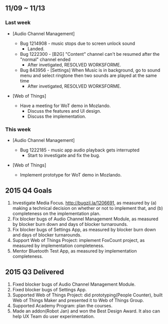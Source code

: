 ## 11/09 ~ 11/13 ##

### Last week
* [Audio Channel Management]
  - Bug 1214908 - music stops due to screen unlock sound
    - Landed.
  - Bug 1222300 - [B2G] "Content" channel can't be resumed after the "normal" channel ended
    - After invetigated, RESOLVED WORKSFORME.
  - Bug 843956 - [Settings] When Music is in background, go to sound menu and select ringtone then two sounds are played at the same time
    - After invetigated, RESOLVED WORKSFORME.

* [Web of Things]
  - Have a meeting for WoT demo in Mozlando.
    - Discuss the features and UI design.
    - Discuss the implementation.

### This week
* [Audio Channel Management]
  - Bug 1222185 - music app audio playback gets interrupted
    - Start to investigate and fix the bug.

* [Web of Things]
  - Implement prototype for WoT demo in Mozlando.

## 2015 Q4 Goals
1. Investigate Media Focus. http://bugzil.la/1206691, as measured by (a) making a technical decision on whether or not to implement that, and (b) completeness on the implementation plan.
2. Fix blocker bugs of Audio Channel Management Module, as measured by blocker burn down and days of blocker turnarounds.
3. Fix blocker bugs of Settings App, as measured by blocker burn down and days of blocker turnarounds.
4. Support Web of Things Project: implement FoxCount project, as measured by implementation completeness.
5. Mentor Bluetooth Test App, as measured by implementation completeness.

## 2015 Q3 Delivered
1. Fixed blocker bugs of Audio Channel Management Module.
2. Fixed blocker bugs of Settings App.
3. Supported Web of Things Project: did prototyping(People Counter), built Web of Things Maker and presented it to Web of Things Group.
4. Supported Academy Program: plan the courses.
5. Made an addon(Robot Jan) and won the Best Design Award. It also can help UX Team do user experimentation.
